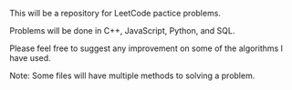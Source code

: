 This will be a repository for LeetCode pactice problems.

Problems will be done in C++, JavaScript, Python, and SQL.

Please feel free to suggest any improvement on some of the algorithms I have used.

Note: Some files will have multiple methods to solving a problem.
